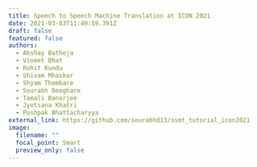 ```yaml
---
title: Speech to Speech Machine Translation at ICON 2021
date: 2021-03-03T11:49:59.391Z
draft: false
featured: false
authors:
  - Akshay Batheja
  - Vineet Bhat
  - Rohit Kundu
  - Shivam Mhaskar
  - Shyam Thombare
  - Sourabh Deoghare
  - Tamali Banarjee
  - Jyotsana Khatri
  - Pushpak Bhattacharyya
external_link: https://github.com/sourabhd13/ssmt_tutorial_icon2021
image:
  filename: ""
  focal_point: Smart
  preview_only: false
---
```

